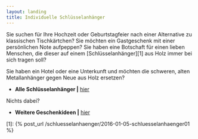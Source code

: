 ```yaml
---
layout: landing
title: Individuelle Schlüsselanhänger
---
```


Sie suchen für Ihre Hochzeit oder Geburtstagfeier nach einer Alternative zu klassischen Tischkärtchen?
Sie möchten ein Gastgeschenk mit einer persönlichen Note aufpeppen?
Sie haben eine Botschaft für einen lieben Menschen,
die dieser auf einem [Schlüsselanhänger][1] aus Holz immer bei sich tragen soll?

Sie haben ein Hotel oder eine Unterkunft und möchten die schweren, alten Metallanhänger gegen Neue aus Holz ersetzen?

- **Alle Schlüsselanhänger \|** <a href="{{ site.baseurl }}/holzwerke/schluesselanhaenger">hier</a>

Nichts dabei?
- **Weitere Geschenkideen \|** <a href="{{ site.baseurl }}/holzwerke/geschenke">hier</a>

[1]: {% post_url /schluesselanhaenger/2016-01-05-schluesselanhaenger01 %}
